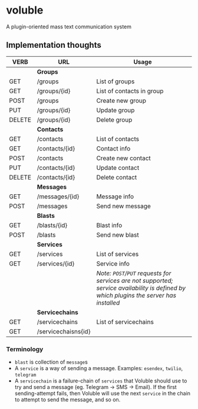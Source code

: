 # voluble
A plugin-oriented mass text communication system

## Implementation thoughts
| VERB      | URL                   | Usage
|-----------|-----------------------|---------
|           | **Groups**            |   
| GET       | /groups               | List of groups
| GET       | /groups/{id}          | List of contacts in group
| POST      | /groups               | Create new group
| PUT       | /groups/{id}          | Update group
| DELETE    | /groups/{id}          | Delete group
|           | **Contacts**          |   
| GET       | /contacts             | List of contacts
| GET       | /contacts/{id}        | Contact info
| POST      | /contacts             | Create new contact
| PUT       | /contacts/{id}        | Update contact
| DELETE    | /contacts/{id}        | Delete contact
|           | **Messages**          |   
| GET       | /messages/{id}        | Message info
| POST      | /messages             | Send new message
|           | **Blasts**            |   
| GET       | /blasts/{id}          | Blast info
| POST      | /blasts               | Send new blast
|           | **Services**          | 
| GET       | /services             | List of services
| GET       | /services/{id}        | Service info
|           |                       | *Note: `POST`/`PUT` requests for services are not supported; service availability is defined by which plugins the server has installed*
|           | **Servicechains**     | 
| GET       | /servicechains        | List of servicechains
| GET       | /servicechaisns{id}

### Terminology
* `blast` is collection of `message`s
* A `service` is a way of sending a message. Examples: `esendex`, `twilio`, `telegram`
* A `servicechain` is a failure-chain of `services` that Voluble should use to try and send a message (eg. Telegram -> SMS -> Email). If the first sending-attempt fails, then Voluble will use the next `service` in the chain to attempt to send the message, and so on.